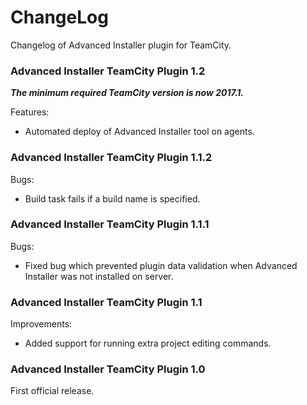 # ChangeLog

Changelog of Advanced Installer plugin for TeamCity.

### Advanced Installer TeamCity Plugin  1.2

__*The minimum required TeamCity version is now 2017.1.*__

Features:
* Automated deploy of Advanced Installer tool on agents.

### Advanced Installer TeamCity Plugin  1.1.2

Bugs:
* Build task fails if a build name is specified.

### Advanced Installer TeamCity Plugin  1.1.1

Bugs:
* Fixed bug which prevented plugin data validation when Advanced Installer was not installed on server.

### Advanced Installer TeamCity Plugin  1.1

Improvements:
* Added support for running extra project editing commands.

### Advanced Installer TeamCity Plugin  1.0

First official release.
